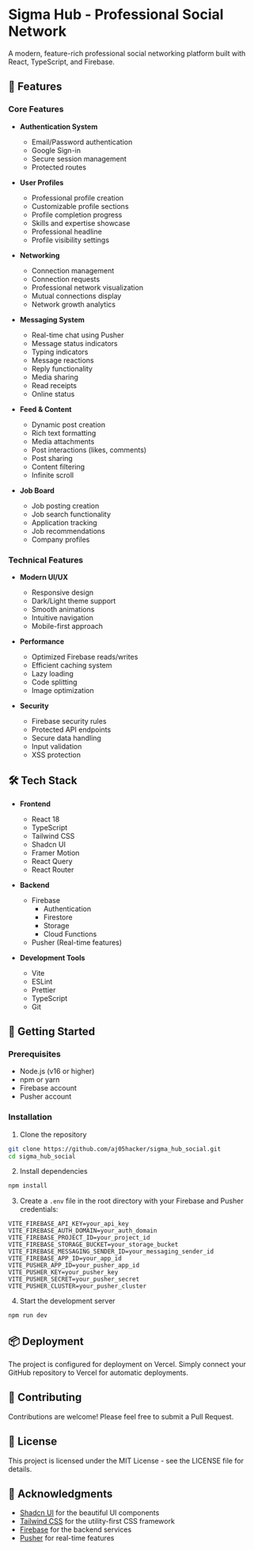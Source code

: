 # Sigma Hub - Professional Social Network

A modern, feature-rich professional social networking platform built with React, TypeScript, and Firebase.

## 🌟 Features

### Core Features
- **Authentication System**
  - Email/Password authentication
  - Google Sign-in
  - Secure session management
  - Protected routes

- **User Profiles**
  - Professional profile creation
  - Customizable profile sections
  - Profile completion progress
  - Skills and expertise showcase
  - Professional headline
  - Profile visibility settings

- **Networking**
  - Connection management
  - Connection requests
  - Professional network visualization
  - Mutual connections display
  - Network growth analytics

- **Messaging System**
  - Real-time chat using Pusher
  - Message status indicators
  - Typing indicators
  - Message reactions
  - Reply functionality
  - Media sharing
  - Read receipts
  - Online status

- **Feed & Content**
  - Dynamic post creation
  - Rich text formatting
  - Media attachments
  - Post interactions (likes, comments)
  - Post sharing
  - Content filtering
  - Infinite scroll

- **Job Board**
  - Job posting creation
  - Job search functionality
  - Application tracking
  - Job recommendations
  - Company profiles

### Technical Features
- **Modern UI/UX**
  - Responsive design
  - Dark/Light theme support
  - Smooth animations
  - Intuitive navigation
  - Mobile-first approach

- **Performance**
  - Optimized Firebase reads/writes
  - Efficient caching system
  - Lazy loading
  - Code splitting
  - Image optimization

- **Security**
  - Firebase security rules
  - Protected API endpoints
  - Secure data handling
  - Input validation
  - XSS protection

## 🛠️ Tech Stack

- **Frontend**
  - React 18
  - TypeScript
  - Tailwind CSS
  - Shadcn UI
  - Framer Motion
  - React Query
  - React Router

- **Backend**
  - Firebase
    - Authentication
    - Firestore
    - Storage
    - Cloud Functions
  - Pusher (Real-time features)

- **Development Tools**
  - Vite
  - ESLint
  - Prettier
  - TypeScript
  - Git

## 🚀 Getting Started

### Prerequisites
- Node.js (v16 or higher)
- npm or yarn
- Firebase account
- Pusher account

### Installation

1. Clone the repository
```bash
git clone https://github.com/aj05hacker/sigma_hub_social.git
cd sigma_hub_social
```

2. Install dependencies
```bash
npm install
```

3. Create a `.env` file in the root directory with your Firebase and Pusher credentials:
```env
VITE_FIREBASE_API_KEY=your_api_key
VITE_FIREBASE_AUTH_DOMAIN=your_auth_domain
VITE_FIREBASE_PROJECT_ID=your_project_id
VITE_FIREBASE_STORAGE_BUCKET=your_storage_bucket
VITE_FIREBASE_MESSAGING_SENDER_ID=your_messaging_sender_id
VITE_FIREBASE_APP_ID=your_app_id
VITE_PUSHER_APP_ID=your_pusher_app_id
VITE_PUSHER_KEY=your_pusher_key
VITE_PUSHER_SECRET=your_pusher_secret
VITE_PUSHER_CLUSTER=your_pusher_cluster
```

4. Start the development server
```bash
npm run dev
```

## 📦 Deployment

The project is configured for deployment on Vercel. Simply connect your GitHub repository to Vercel for automatic deployments.

## 🤝 Contributing

Contributions are welcome! Please feel free to submit a Pull Request.

## 📝 License

This project is licensed under the MIT License - see the LICENSE file for details.

## 🙏 Acknowledgments

- [Shadcn UI](https://ui.shadcn.com/) for the beautiful UI components
- [Tailwind CSS](https://tailwindcss.com/) for the utility-first CSS framework
- [Firebase](https://firebase.google.com/) for the backend services
- [Pusher](https://pusher.com/) for real-time features
